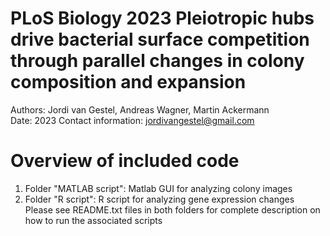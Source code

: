 # PLoS Biology 2023 Pleiotropic hubs drive bacterial surface competition through parallel changes in colony composition and expansion
Authors: Jordi van Gestel, Andreas Wagner, Martin Ackermann <br />
Date: 2023
Contact information: jordivangestel@gmail.com

# Overview of included code
1. Folder "MATLAB script": Matlab GUI for analyzing colony images <br />
2. Folder "R script": R script for analyzing gene expression changes <br />
Please see README.txt files in both folders for complete description on how to run the associated scripts

